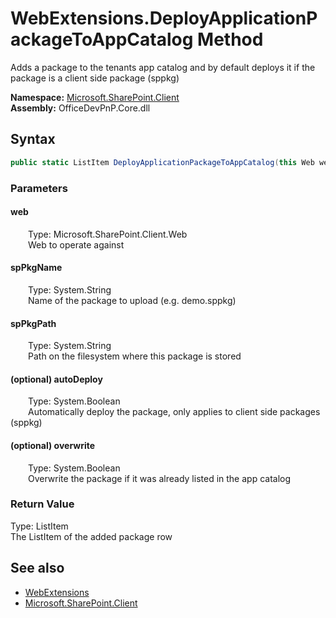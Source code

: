 # WebExtensions.DeployApplicationPackageToAppCatalog Method  
 Adds a package to the tenants app catalog and by default deploys it if the package is a client side package (sppkg)   

**Namespace:** [Microsoft.SharePoint.Client](Microsoft.SharePoint.Client.md)  
**Assembly:** OfficeDevPnP.Core.dll  
## Syntax
```C#
public static ListItem DeployApplicationPackageToAppCatalog(this Web web, String spPkgName, String spPkgPath, Boolean autoDeploy = True, Boolean overwrite = True)
```
### Parameters
#### web  
&emsp;&emsp;Type: Microsoft.SharePoint.Client.Web  
&emsp;&emsp;Web to operate against  

  

#### spPkgName  
&emsp;&emsp;Type: System.String  
&emsp;&emsp;Name of the package to upload (e.g. demo.sppkg)   

  

#### spPkgPath  
&emsp;&emsp;Type: System.String  
&emsp;&emsp;Path on the filesystem where this package is stored  

  

#### (optional) autoDeploy  
&emsp;&emsp;Type: System.Boolean  
&emsp;&emsp;Automatically deploy the package, only applies to client side packages (sppkg)  

  

#### (optional) overwrite  
&emsp;&emsp;Type: System.Boolean  
&emsp;&emsp;Overwrite the package if it was already listed in the app catalog  

  

### Return Value
Type: ListItem  
The ListItem of the added package row  


## See also
- [WebExtensions](Microsoft.SharePoint.Client.WebExtensions.md) 
- [Microsoft.SharePoint.Client](Microsoft.SharePoint.Client.md) 
